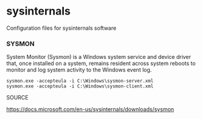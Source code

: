 # sysinternals
Configuration files for sysinternals software

### SYSMON ###

System Monitor (Sysmon) is a Windows system service and device driver that, once installed on a system, remains resident across system reboots to monitor and log system activity to the Windows event log.
~~~~
sysmon.exe -accepteula -i C:\Windows\sysmon-server.xml
sysmon.exe -accepteula -i C:\Windows\sysmon-client.xml
~~~~

SOURCE

https://docs.microsoft.com/en-us/sysinternals/downloads/sysmon
